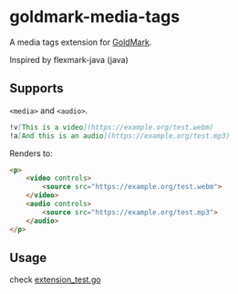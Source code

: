 # goldmark-media-tags

A media tags extension for [GoldMark](https://github.com/yuin/goldmark/).

Inspired by
flexmark-java [<flexmark-ext-media-tags>](https://github.com/vsch/flexmark-java/wiki/Extensions#media-tags) (java)

## Supports

`<media>` and `<audio>`.

```markdown
!v[This is a video](https://example.org/test.webm)
!a[And this is an audio](https://example.org/test.mp3)
```

Renders to:

```html
<p>
    <video controls>
        <source src="https://example.org/test.webm">
    </video>
    <audio controls>
        <source src="https://example.org/test.mp3">
    </audio>
</p>
```

## Usage

check [extension_test.go](./extension_test.go)




